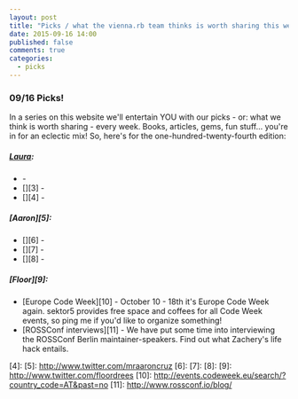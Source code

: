 ```yaml
---
layout: post
title: "Picks / what the vienna.rb team thinks is worth sharing this week"
date: 2015-09-16 14:00
published: false
comments: true
categories:
  - picks
---
```


### 09/16 Picks!

In a series on this website we'll entertain YOU with our picks - or: what we think is worth sharing - every week.
Books, articles, gems, fun stuff... you're in for an eclectic mix! So, here's for the one-hundred-twenty-fourth edition:

##### [Laura][1]:
- [][2] -
- [][3] -
- [][4] -

##### [Aaron][5]:
- [][6] -
- [][7] -
- [][8] -


##### [Floor][9]:
- [Europe Code Week][10] - October 10 - 18th it's Europe Code Week again. sektor5 provides free space and coffees for all Code Week events, so ping me if you'd like to organize something!
- [ROSSConf interviews][11] - We have put some time into interviewing the ROSSConf Berlin maintainer-speakers. Find out what Zachery's life hack entails. 



[1]: http://www.twitter.com/alicetragedy
[2]:
[3]:
[4]:
[5]: http://www.twitter.com/mraaroncruz
[6]:
[7]:
[8]:
[9]: http://www.twitter.com/floordrees
[10]: http://events.codeweek.eu/search/?country_code=AT&past=no
[11]: http://www.rossconf.io/blog/
